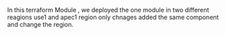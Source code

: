 In this terraform Module , we deployed the one module in two different reagions use1 and apec1 region 
only chnages added the same component and change the region.
